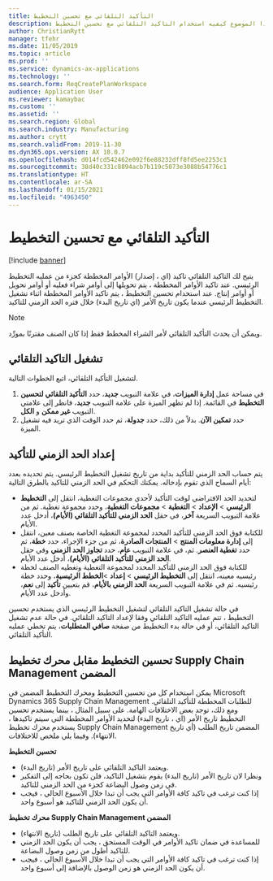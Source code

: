 ```yaml
---
title: التأكيد التلقائي مع تحسين التخطيط
description: يشرح هذا الموضوع كيفيه استخدام التاكيد التلقائي مع تحسين التخطيط.
author: ChristianRytt
manager: tfehr
ms.date: 11/05/2019
ms.topic: article
ms.prod: ''
ms.service: dynamics-ax-applications
ms.technology: ''
ms.search.form: ReqCreatePlanWorkspace
audience: Application User
ms.reviewer: kamaybac
ms.custom: ''
ms.assetid: ''
ms.search.region: Global
ms.search.industry: Manufacturing
ms.author: crytt
ms.search.validFrom: 2019-11-30
ms.dyn365.ops.version: AX 10.0.7
ms.openlocfilehash: d014fcd542462e092f6e88232dff8fd5ee2253c1
ms.sourcegitcommit: 38d40c331c8894acb7b119c5073e3088b54776c1
ms.translationtype: HT
ms.contentlocale: ar-SA
ms.lasthandoff: 01/15/2021
ms.locfileid: "4963450"
---
```

# <a name="autofirming-with-planning-optimization"></a>التأكيد التلقائي مع تحسين التخطيط

[!include [banner](../../includes/banner.md)]

يتيح لك التاكيد التلقائي تاكيد (اي ، إصدار) الأوامر المخططة كجزء من عمليه التخطيط الرئيسي. عند تاكيد الأوامر المخططة ، يتم تحويلها إلى أوامر شراء فعليه أو أوامر تحويل أو أوامر إنتاج. عند استخدام تحسين التخطيط ، يتم تاكيد الأوامر المخططة اثناء تشغيل التخطيط الرئيسي عندما يكون تاريخ الأمر (اي تاريخ البدء) خلال فتره الحد الزمني للتاكيد.

> [!NOTE]
> ويمكن أن يحدث التأكيد التلقائي لأمر الشراء المخطط فقط إذا كان الصنف مقترنًا بمورِّد.

## <a name="turn-on-autofirming"></a>تشغيل التاكيد التلقائي

لتشغيل التأكيد التلقائي‬، اتبع الخطوات التالية.

1. في مساحة عمل **إدارة الميزات**، في علامة التبويب **جديد**، حدد **التأكيد التلقائي لتحسين التخطيط** في القائمة. إذا لم تظهر الميزة على علامة التبويب **جديد**، فانظر إلى علامتي التبويب **غير ممكن** و **الكل**.
1. حدد **تمكين الآن**. بدلاً من ذلك، حدد **جدولة**، ثم حدد الوقت الذي تريد فيه تشغيل الميزة.

## <a name="set-up-the-firming-time-fence"></a>إعداد الحد الزمني للتأكيد

يتم حساب الحد الزمني للتأكيد بداية من تاريخ تشغيل التخطيط الرئيسي. يتم تحديده بعدد أيام السماح الذي تقوم بإدخاله. يمكنك التحكم في الحد الزمني للتاكيد بالطرق التالية:

- لتحديد الحد الافتراضي لوقت التأكيد لأحدي مجموعات التغطية، انتقل إلى **التخطيط الرئيسي** \> **الإعداد** \> **التغطية** \> **مجموعات التغطية**، وحدد مجموعة تغطية. ثم من علامة التبويب السريعة **آخر**، في حقل **الحد الزمني للتأكيد التلقائي (الأيام)**، أدخل عدد الأيام.
- للكتابة فوق الحد الزمني للتأكيد المحدد لمجموعة التغطية الخاصة بصنف معين، انتقل إلى **إدارة معلومات المنتج** \> **المنتجات الصادرة**، ثم من جزء الإجراء، حدد **خطة**، ثم حدد **تغطية العنصر**. ثم، في علامة التبويب **عام**، حدد **تجاوز الحد الزمني** وفي حقل **الحد الزمني للتأكيد التلقائي (الأيام)**، أدخل عدد الأيام.
- للكتابة فوق الحد الزمني للتأكيد المحدد لمجموعة التغطية وتغطيه الصنف لخطة رئيسيه معينه، انتقل إلى **التخطيط الرئيسي** \> **إعداد** \>**الخطط الرئيسية**، وحدد خطة رئيسيه. ثم في علامة التبويب السريعة **الحد الزمني بالأيام**، قم بتعيين **تأكيد** إلى **نعم**، وأدخل عدد الأيام.

في حالة تشغيل التاكيد التلقائي لتشغيل التخطيط الرئيسي الذي يستخدم تحسين التخطيط ، تتم عمليه التاكيد التلقائي وفقا لإعداد التاكيد التلقائي. في حالة عدم تشغيل التاكيد التلقائي، أو في حالة بدء التخطيط من صفحة **صافي المتطلبات**، يتم تخطي عمليه التأكيد التلقائي.

## <a name="planning-optimization-vs-the-built-in-supply-chain-management-planning-engine"></a>تحسين التخطيط مقابل محرك تخطيط Supply Chain Management المضمن

يمكن استخدام كل من تحسين التخطيط ومحرك التخطيط المضمن في Microsoft Dynamics 365 Supply Chain Management للطلبات المخططة للتأكيد التلقائي. ومع ذلك، توجد بعض الاختلافات الهامة. على سبيل المثال ، بينما يستخدم تحسين التخطيط تاريخ الأمر (اي ، تاريخ البدء) لتحديد الأوامر المخططة التي سيتم تاكيدها ، يستخدم محرك تخطيط Supply Chain Management المضمن تاريخ الطلب (أي تاريخ الانتهاء). وفيما يلي ملخص للاختلافات.

**تحسين التخطيط**

- ويعتمد التاكيد التلقائي على تاريخ الأمر (تاريخ البدء).
- ونظرا لان تاريخ الأمر (تاريخ البدء) يقوم بتشغيل التاكيد، فلن تكون بحاجه إلى التفكير في زمن وصول البضاعة كجزء من الحد الزمني للتاكيد.
- إذا كنت ترغب في تاكيد كافة الأوامر التي يجب أن تبدا خلال الأسبوع الحالي ، فيجب أن يكون الحد الزمني للتاكيد هو أسبوع واحد.

**محرك تخطيط Supply Chain Management المضمن**

- ويعتمد التاكيد التلقائي على تاريخ الطلب (تاريخ الانتهاء).
- للمساعدة في ضمان تاكيد الأوامر في الوقت المستحق ، يجب أن يكون الحد الزمني للتاكيد أطول من زمن وصول البضاعة.
- إذا كنت ترغب في تاكيد كافة الأوامر التي يجب أن تبدا خلال الأسبوع الحالي ، فيجب أن يكون الحد الزمني هو زمن الوصول بالإضافة إلى أسبوع واحد.

